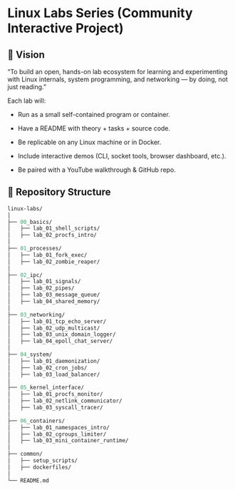 # Linux Labs Series (Community Interactive Project)

## 🎯 Vision

“To build an open, hands-on lab ecosystem for learning and experimenting with Linux internals, system programming, and networking — by doing, not just reading.”

Each lab will:

- Run as a small self-contained program or container.

- Have a README with theory + tasks + source code.

- Be replicable on any Linux machine or in Docker.

- Include interactive demos (CLI, socket tools, browser dashboard, etc.).

- Be paired with a YouTube walkthrough & GitHub repo.


## 📁 Repository Structure

```perl
linux-labs/
│
├── 00_basics/
│   ├── lab_01_shell_scripts/
│   ├── lab_02_procfs_intro/
│
├── 01_processes/
│   ├── lab_01_fork_exec/
│   ├── lab_02_zombie_reaper/
│
├── 02_ipc/
│   ├── lab_01_signals/
│   ├── lab_02_pipes/
│   ├── lab_03_message_queue/
│   ├── lab_04_shared_memory/
│
├── 03_networking/
│   ├── lab_01_tcp_echo_server/
│   ├── lab_02_udp_multicast/
│   ├── lab_03_unix_domain_logger/
│   ├── lab_04_epoll_chat_server/
│
├── 04_system/
│   ├── lab_01_daemonization/
│   ├── lab_02_cron_jobs/
│   ├── lab_03_load_balancer/
│
├── 05_kernel_interface/
│   ├── lab_01_procfs_monitor/
│   ├── lab_02_netlink_communicator/
│   ├── lab_03_syscall_tracer/
│
├── 06_containers/
│   ├── lab_01_namespaces_intro/
│   ├── lab_02_cgroups_limiter/
│   ├── lab_03_mini_container_runtime/
│
├── common/
│   ├── setup_scripts/
│   ├── dockerfiles/
│
└── README.md
```
